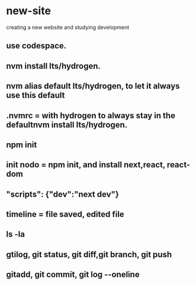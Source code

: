 # new-site
creating a new website and studying development

## use codespace.
## nvm install lts/hydrogen.
## nvm alias default lts/hydrogen, to let it always use this default 
## .nvmrc = with hydrogen to always stay in the defaultnvm install lts/hydrogen.

## npm init
## init nodo = npm init, and install next,react, react-dom

##  "scripts": {"dev":"next dev"}

## timeline = file saved, edited file
## ls -la

## gtilog, git status, git diff,git branch, git push
## gitadd, git commit, git log --oneline
